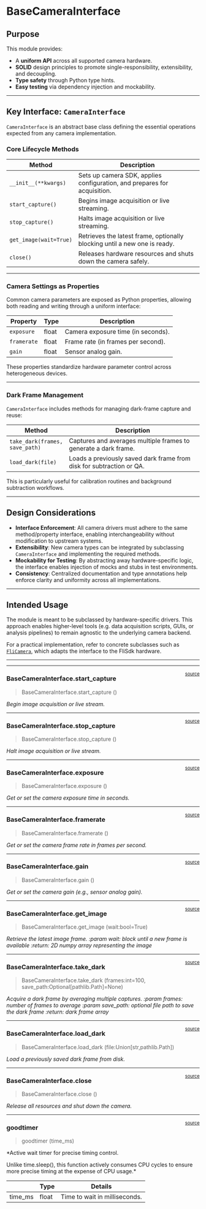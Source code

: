 # BaseCameraInterface


<!-- WARNING: THIS FILE WAS AUTOGENERATED! DO NOT EDIT! -->

## Purpose

This module provides:

- A **uniform API** across all supported camera hardware.
- **SOLID** design principles to promote single-responsibility,
  extensibility, and decoupling.
- **Type safety** through Python type hints.
- **Easy testing** via dependency injection and mockability.

------------------------------------------------------------------------

## Key Interface: `CameraInterface`

`CameraInterface` is an abstract base class defining the essential
operations expected from any camera implementation.

### Core Lifecycle Methods

<table>
<colgroup>
<col style="width: 23%" />
<col style="width: 76%" />
</colgroup>
<thead>
<tr>
<th>Method</th>
<th>Description</th>
</tr>
</thead>
<tbody>
<tr>
<td><code>__init__(**kwargs)</code></td>
<td>Sets up camera SDK, applies configuration, and prepares for
acquisition.</td>
</tr>
<tr>
<td><code>start_capture()</code></td>
<td>Begins image acquisition or live streaming.</td>
</tr>
<tr>
<td><code>stop_capture()</code></td>
<td>Halts image acquisition or live streaming.</td>
</tr>
<tr>
<td><code>get_image(wait=True)</code></td>
<td>Retrieves the latest frame, optionally blocking until a new one is
ready.</td>
</tr>
<tr>
<td><code>close()</code></td>
<td>Releases hardware resources and shuts down the camera safely.</td>
</tr>
</tbody>
</table>

------------------------------------------------------------------------

### Camera Settings as Properties

Common camera parameters are exposed as Python properties, allowing both
reading and writing through a uniform interface:

<table>
<thead>
<tr>
<th>Property</th>
<th>Type</th>
<th>Description</th>
</tr>
</thead>
<tbody>
<tr>
<td><code>exposure</code></td>
<td>float</td>
<td>Camera exposure time (in seconds).</td>
</tr>
<tr>
<td><code>framerate</code></td>
<td>float</td>
<td>Frame rate (in frames per second).</td>
</tr>
<tr>
<td><code>gain</code></td>
<td>float</td>
<td>Sensor analog gain.</td>
</tr>
</tbody>
</table>

These properties standardize hardware parameter control across
heterogeneous devices.

------------------------------------------------------------------------

### Dark Frame Management

`CameraInterface` includes methods for managing dark-frame capture and
reuse:

<table>
<colgroup>
<col style="width: 28%" />
<col style="width: 71%" />
</colgroup>
<thead>
<tr>
<th>Method</th>
<th>Description</th>
</tr>
</thead>
<tbody>
<tr>
<td><code>take_dark(frames, save_path)</code></td>
<td>Captures and averages multiple frames to generate a dark frame.</td>
</tr>
<tr>
<td><code>load_dark(file)</code></td>
<td>Loads a previously saved dark frame from disk for subtraction or
QA.</td>
</tr>
</tbody>
</table>

This is particularly useful for calibration routines and background
subtraction workflows.

------------------------------------------------------------------------

## Design Considerations

- **Interface Enforcement**: All camera drivers must adhere to the same
  method/property interface, enabling interchangeability without
  modification to upstream systems.
- **Extensibility**: New camera types can be integrated by subclassing
  `CameraInterface` and implementing the required methods.
- **Mockability for Testing**: By abstracting away hardware-specific
  logic, the interface enables injection of mocks and stubs in test
  environments.
- **Consistency**: Centralized documentation and type annotations help
  enforce clarity and uniformity across all implementations.

------------------------------------------------------------------------

## Intended Usage

The module is meant to be subclassed by hardware-specific drivers. This
approach enables higher-level tools (e.g. data acquisition scripts,
GUIs, or analysis pipelines) to remain agnostic to the underlying camera
backend.

For a practical implementation, refer to concrete subclasses such as
[`FliCamera`](https://SAIL-Labs.github.io/sail-cameras/cameras/first-light.html#flicamera),
which adapts the interface to the FliSdk hardware.

------------------------------------------------------------------------

------------------------------------------------------------------------

<a
href="https://github.com/SAIL-Labs/sail-cameras/blob/main/sail_cameras/BaseCameraInterface.py#L85"
target="_blank" style="float:right; font-size:smaller">source</a>

### BaseCameraInterface.start_capture

>  BaseCameraInterface.start_capture ()

*Begin image acquisition or live stream.*

------------------------------------------------------------------------

<a
href="https://github.com/SAIL-Labs/sail-cameras/blob/main/sail_cameras/BaseCameraInterface.py#L92"
target="_blank" style="float:right; font-size:smaller">source</a>

### BaseCameraInterface.stop_capture

>  BaseCameraInterface.stop_capture ()

*Halt image acquisition or live stream.*

------------------------------------------------------------------------

<a
href="https://github.com/SAIL-Labs/sail-cameras/blob/main/sail_cameras/BaseCameraInterface.py#L106"
target="_blank" style="float:right; font-size:smaller">source</a>

### BaseCameraInterface.exposure

>  BaseCameraInterface.exposure ()

*Get or set the camera exposure time in seconds.*

------------------------------------------------------------------------

<a
href="https://github.com/SAIL-Labs/sail-cameras/blob/main/sail_cameras/BaseCameraInterface.py#L116"
target="_blank" style="float:right; font-size:smaller">source</a>

### BaseCameraInterface.framerate

>  BaseCameraInterface.framerate ()

*Get or set the camera frame rate in frames per second.*

------------------------------------------------------------------------

<a
href="https://github.com/SAIL-Labs/sail-cameras/blob/main/sail_cameras/BaseCameraInterface.py#L126"
target="_blank" style="float:right; font-size:smaller">source</a>

### BaseCameraInterface.gain

>  BaseCameraInterface.gain ()

*Get or set the camera gain (e.g., sensor analog gain).*

------------------------------------------------------------------------

<a
href="https://github.com/SAIL-Labs/sail-cameras/blob/main/sail_cameras/BaseCameraInterface.py#L129"
target="_blank" style="float:right; font-size:smaller">source</a>

### BaseCameraInterface.get_image

>  BaseCameraInterface.get_image (wait:bool=True)

*Retrieve the latest image frame. :param wait: block until a new frame
is available :return: 2D numpy array representing the image*

------------------------------------------------------------------------

<a
href="https://github.com/SAIL-Labs/sail-cameras/blob/main/sail_cameras/BaseCameraInterface.py#L138"
target="_blank" style="float:right; font-size:smaller">source</a>

### BaseCameraInterface.take_dark

>  BaseCameraInterface.take_dark (frames:int=100,
>                                     save_path:Optional[pathlib.Path]=None)

*Acquire a dark frame by averaging multiple captures. :param frames:
number of frames to average :param save_path: optional file path to save
the dark frame :return: dark frame array*

------------------------------------------------------------------------

<a
href="https://github.com/SAIL-Labs/sail-cameras/blob/main/sail_cameras/BaseCameraInterface.py#L150"
target="_blank" style="float:right; font-size:smaller">source</a>

### BaseCameraInterface.load_dark

>  BaseCameraInterface.load_dark (file:Union[str,pathlib.Path])

*Load a previously saved dark frame from disk.*

------------------------------------------------------------------------

<a
href="https://github.com/SAIL-Labs/sail-cameras/blob/main/sail_cameras/BaseCameraInterface.py#L157"
target="_blank" style="float:right; font-size:smaller">source</a>

### BaseCameraInterface.close

>  BaseCameraInterface.close ()

*Release all resources and shut down the camera.*

------------------------------------------------------------------------

<a
href="https://github.com/SAIL-Labs/sail-cameras/blob/main/sail_cameras/BaseCameraInterface.py#L164"
target="_blank" style="float:right; font-size:smaller">source</a>

### goodtimer

>  goodtimer (time_ms)

\*Active wait timer for precise timing control.

Unlike time.sleep(), this function actively consumes CPU cycles to
ensure more precise timing at the expense of CPU usage.\*

<table>
<thead>
<tr>
<th></th>
<th><strong>Type</strong></th>
<th><strong>Details</strong></th>
</tr>
</thead>
<tbody>
<tr>
<td>time_ms</td>
<td>float</td>
<td>Time to wait in milliseconds.</td>
</tr>
</tbody>
</table>
